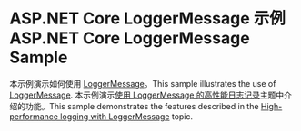 # <a name="aspnet-core-loggermessage-sample"></a><span data-ttu-id="0b691-101">ASP.NET Core LoggerMessage 示例</span><span class="sxs-lookup"><span data-stu-id="0b691-101">ASP.NET Core LoggerMessage Sample</span></span>

<span data-ttu-id="0b691-102">本示例演示如何使用 [LoggerMessage](https://docs.microsoft.com/dotnet/api/microsoft.extensions.logging.loggermessage)。</span><span class="sxs-lookup"><span data-stu-id="0b691-102">This sample illustrates the use of [LoggerMessage](https://docs.microsoft.com/dotnet/api/microsoft.extensions.logging.loggermessage).</span></span> <span data-ttu-id="0b691-103">本示例演示[使用 LoggerMessage 的高性能日志记录](https://docs.microsoft.com/aspnet/core/fundamentals/logging/loggermessage)主题中介绍的功能。</span><span class="sxs-lookup"><span data-stu-id="0b691-103">This sample demonstrates the features described in the [High-performance logging with LoggerMessage](https://docs.microsoft.com/aspnet/core/fundamentals/logging/loggermessage) topic.</span></span>
